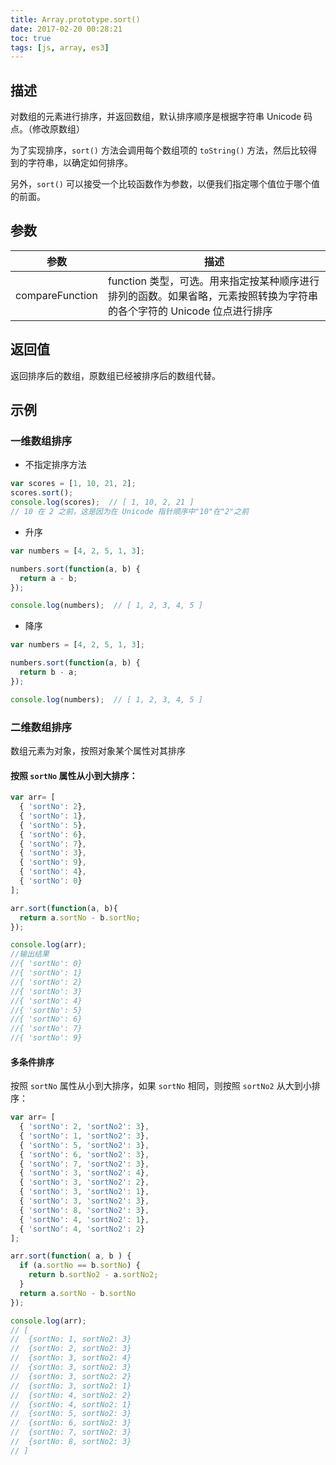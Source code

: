 ```yaml
---
title: Array.prototype.sort()
date: 2017-02-20 00:28:21
toc: true
tags: [js, array, es3]
---
```


## 描述

对数组的元素进行排序，并返回数组，默认排序顺序是根据字符串 Unicode 码点。（修改原数组）

为了实现排序，`sort()` 方法会调用每个数组项的 `toString()` 方法，然后比较得到的字符串，以确定如何排序。

另外，`sort()` 可以接受一个比较函数作为参数，以便我们指定哪个值位于哪个值的前面。

## 参数

参数 | 描述
--- | ---
compareFunction | function 类型，可选。用来指定按某种顺序进行排列的函数。如果省略，元素按照转换为字符串的各个字符的 Unicode 位点进行排序

## 返回值

返回排序后的数组，原数组已经被排序后的数组代替。

## 示例

### 一维数组排序
+ 不指定排序方法

```js
var scores = [1, 10, 21, 2];
scores.sort();
console.log(scores);  // [ 1, 10, 2, 21 ]
// 10 在 2 之前，这是因为在 Unicode 指针顺序中"10"在"2"之前
```

+ 升序

```js
var numbers = [4, 2, 5, 1, 3];

numbers.sort(function(a, b) {
  return a - b;
});

console.log(numbers);  // [ 1, 2, 3, 4, 5 ]

```

+ 降序

```js
var numbers = [4, 2, 5, 1, 3];

numbers.sort(function(a, b) {
  return b - a;
});

console.log(numbers);  // [ 1, 2, 3, 4, 5 ]

```

### 二维数组排序

数组元素为对象，按照对象某个属性对其排序

#### 按照 `sortNo` 属性从小到大排序：
```js
var arr= [ 
  { 'sortNo': 2},
  { 'sortNo': 1},
  { 'sortNo': 5},
  { 'sortNo': 6},
  { 'sortNo': 7},
  { 'sortNo': 3},
  { 'sortNo': 9},
  { 'sortNo': 4},
  { 'sortNo': 0}
];

arr.sort(function(a, b){
  return a.sortNo - b.sortNo;
});

console.log(arr);
//输出结果
//{ 'sortNo': 0}
//{ 'sortNo': 1}
//{ 'sortNo': 2}
//{ 'sortNo': 3}
//{ 'sortNo': 4}
//{ 'sortNo': 5}
//{ 'sortNo': 6}
//{ 'sortNo': 7}
//{ 'sortNo': 9}
```

#### 多条件排序

按照 `sortNo` 属性从小到大排序，如果 `sortNo` 相同，则按照 `sortNo2` 从大到小排序：

```js
var arr= [ 
  { 'sortNo': 2, 'sortNo2': 3},
  { 'sortNo': 1, 'sortNo2': 3},
  { 'sortNo': 5, 'sortNo2': 3},
  { 'sortNo': 6, 'sortNo2': 3},
  { 'sortNo': 7, 'sortNo2': 3},
  { 'sortNo': 3, 'sortNo2': 4},
  { 'sortNo': 3, 'sortNo2': 2},
  { 'sortNo': 3, 'sortNo2': 1},
  { 'sortNo': 3, 'sortNo2': 3},
  { 'sortNo': 8, 'sortNo2': 3},
  { 'sortNo': 4, 'sortNo2': 1},
  { 'sortNo': 4, 'sortNo2': 2}
];

arr.sort(function( a, b ) {
  if (a.sortNo == b.sortNo) {
    return b.sortNo2 - a.sortNo2;
  }
  return a.sortNo - b.sortNo
});

console.log(arr);
// [
//  {sortNo: 1, sortNo2: 3}
//  {sortNo: 2, sortNo2: 3}
//  {sortNo: 3, sortNo2: 4}
//  {sortNo: 3, sortNo2: 3}
//  {sortNo: 3, sortNo2: 2}
//  {sortNo: 3, sortNo2: 1}
//  {sortNo: 4, sortNo2: 2}
//  {sortNo: 4, sortNo2: 1}
//  {sortNo: 5, sortNo2: 3}
//  {sortNo: 6, sortNo2: 3}
//  {sortNo: 7, sortNo2: 3}
//  {sortNo: 8, sortNo2: 3}
// ]

```